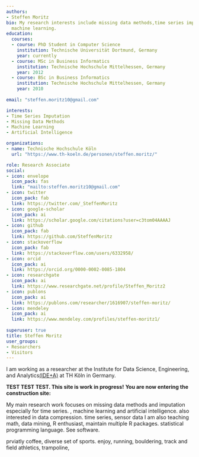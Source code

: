 ```yaml
---
authors:
- Steffen Moritz
bio: My research interests include missing data methods,time series imputation, artificial intelligence and
  machine learning.
education:
  courses:
  - course: PhD Student in Computer Science
    institution: Technische Universität Dortmund, Germany
    year: currently
  - course: MSc in Business Informatics
    institution: Technische Hochschule Mittelhessen, Germany
    year: 2012
  - course: BSc in Business Informatics
    institution: Technische Hochschule Mittelhessen, Germany
    year: 2010
    
email: "steffen.moritz10@gmail.com"

interests:
- Time Series Imputation
- Missing Data Methods
- Machine Learning
- Artificial Intelligence

organizations:
- name: Technische Hochschule Köln
  url: "https://www.th-koeln.de/personen/steffen.moritz/"

role: Research Associate
social:
- icon: envelope
  icon_pack: fas
  link: "mailto:steffen.moritz10@gmail.com"
- icon: twitter
  icon_pack: fab
  link: https://twitter.com/_SteffenMoritz
- icon: google-scholar
  icon_pack: ai
  link: https://scholar.google.com/citations?user=c3tom04AAAAJ
- icon: github
  icon_pack: fab
  link: https://github.com/SteffenMoritz
- icon: stackoverflow
  icon_pack: fab
  link: https://stackoverflow.com/users/6332958/
- icon: orcid
  icon_pack: ai
  link: https://orcid.org/0000-0002-0085-1804
- icon: researchgate
  icon_pack: ai
  link: https://www.researchgate.net/profile/Steffen_Moritz2
- icon: publons
  icon_pack: ai
  link: https://publons.com/researcher/1616907/steffen-moritz/
- icon: mendeley
  icon_pack: ai
  link: https://www.mendeley.com/profiles/steffen-moritz1/
  
superuser: true
title: Steffen Moritz
user_groups:
- Researchers
- Visitors
---
```


I am working as a researcher at the Institute for Data Science, Engineering, and Analytics[(IDE+A)](https://www.th-koeln.de/informatik-und-ingenieurwissenschaften/institut-fuer-data-science-engineering-and-analytics_54523.php) at TH Köln in Germany.

**TEST TEST TEST. This site is work in progress!**
**You are now entering the construction site:**

My main research work focuses on missing data methods and imputation especially for time series. , machine learning and artificial intelligence. 
also interested in data compression. time series, sensor data
I am also teaching math, data mining,
R enthusiast, maintain multiple R packages. statistical programming language. See software.

 prviatly coffee, diverse set of sports. enjoy, running, bouldering, track and field athletics, trampoline,